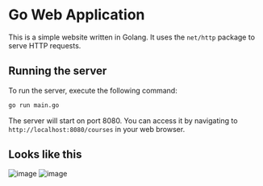 # Go Web Application

This is a simple website written in Golang. It uses the `net/http` package to serve HTTP requests.

## Running the server

To run the server, execute the following command:

```bash
go run main.go
```

The server will start on port 8080. You can access it by navigating to `http://localhost:8080/courses` in your web browser.

## Looks like this
![image](https://github.com/user-attachments/assets/83862f2e-b0ef-4752-b263-25f872fe74f4)
![image](https://github.com/user-attachments/assets/0b9ad2c5-9f0f-4648-9869-658571a85330)




